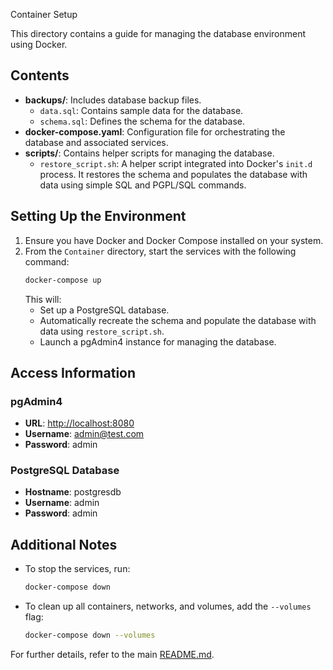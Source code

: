 Container Setup

This directory contains a guide for managing the database environment using Docker.


## Contents
- **backups/**: Includes database backup files.
  - `data.sql`: Contains sample data for the database.
  - `schema.sql`: Defines the schema for the database.
- **docker-compose.yaml**: Configuration file for orchestrating the database and associated services.
- **scripts/**: Contains helper scripts for managing the database.
  - `restore_script.sh`: A helper script integrated into Docker's `init.d` process. It restores the schema and populates the database with data using simple SQL and PGPL/SQL commands.

## Setting Up the Environment

1. Ensure you have Docker and Docker Compose installed on your system.
2. From the `Container` directory, start the services with the following command:
   ```bash
   docker-compose up
   ```
   This will:
   - Set up a PostgreSQL database.
   - Automatically recreate the schema and populate the database with data using `restore_script.sh`.
   - Launch a pgAdmin4 instance for managing the database.


## Access Information

### pgAdmin4
- **URL**: [http://localhost:8080](http://localhost:8080)
- **Username**: admin@test.com
- **Password**: admin

### PostgreSQL Database
- **Hostname**: postgresdb
- **Username**: admin
- **Password**: admin

## Additional Notes
- To stop the services, run:
  ```bash
  docker-compose down
  ```
- To clean up all containers, networks, and volumes, add the `--volumes` flag:
  ```bash
  docker-compose down --volumes
  ```

For further details, refer to the main [README.md](../README.md).


